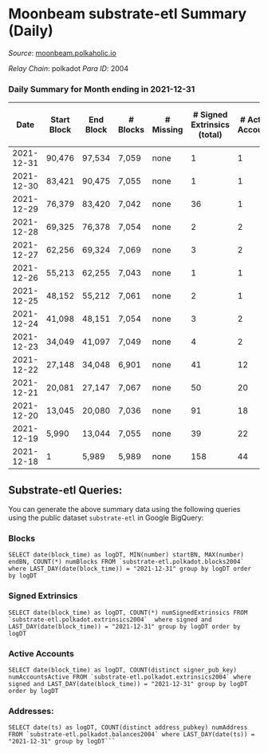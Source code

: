 # Moonbeam substrate-etl Summary (Daily)

_Source_: [moonbeam.polkaholic.io](https://moonbeam.polkaholic.io)

*Relay Chain*: polkadot
*Para ID*: 2004



### Daily Summary for Month ending in 2021-12-31


| Date | Start Block | End Block | # Blocks | # Missing | # Signed Extrinsics (total) | # Active Accounts | # Addresses with Balances | # Events | # Transfers | # XCM Transfers In | # XCM Transfers Out |
| ---- | ----------- | --------- | -------- | --------- | --------------------------- | ----------------- | ------------------------- | -------- | ----------- | ------------------ | ------------------- |
| 2021-12-31 | 90,476 | 97,534 | 7,059 | none  | 1 | 1 | 169 | 21,723 |   |   |   |
| 2021-12-30 | 83,421 | 90,475 | 7,055 | none  | 1 | 1 |  | 21,715 |   |   |   |
| 2021-12-29 | 76,379 | 83,420 | 7,042 | none  | 36 | 1 |  | 22,170 |   |   |   |
| 2021-12-28 | 69,325 | 76,378 | 7,054 | none  | 2 | 2 |  | 21,713 |   |   |   |
| 2021-12-27 | 62,256 | 69,324 | 7,069 | none  | 3 | 2 |  | 21,766 |   |   |   |
| 2021-12-26 | 55,213 | 62,255 | 7,043 | none  | 1 | 1 |  | 21,540 |   |   |   |
| 2021-12-25 | 48,152 | 55,212 | 7,061 | none  | 2 | 1 |  | 21,735 |   |   |   |
| 2021-12-24 | 41,098 | 48,151 | 7,054 | none  | 3 | 2 |  | 21,723 |   |   |   |
| 2021-12-23 | 34,049 | 41,097 | 7,049 | none  | 4 | 2 |  | 21,706 |   |   |   |
| 2021-12-22 | 27,148 | 34,048 | 6,901 | none  | 41 | 12 |  | 21,480 | 1 ($32,074.30) |   |   |
| 2021-12-21 | 20,081 | 27,147 | 7,067 | none  | 50 | 20 |  | 21,689 |   |   |   |
| 2021-12-20 | 13,045 | 20,080 | 7,036 | none  | 91 | 18 |  | 21,799 |   |   |   |
| 2021-12-19 | 5,990 | 13,044 | 7,055 | none  | 39 | 22 |  | 21,513 |   |   |   |
| 2021-12-18 | 1 | 5,989 | 5,989 | none  | 158 | 44 |  | 18,989 | 80 ($814,763,788.92) |   |   |

## Substrate-etl Queries:
You can generate the above summary data using the following queries using the public dataset `substrate-etl` in Google BigQuery:


### Blocks
```
SELECT date(block_time) as logDT, MIN(number) startBN, MAX(number) endBN, COUNT(*) numBlocks FROM `substrate-etl.polkadot.blocks2004`  where LAST_DAY(date(block_time)) = "2021-12-31" group by logDT order by logDT
```


### Signed Extrinsics
```
SELECT date(block_time) as logDT, COUNT(*) numSignedExtrinsics FROM `substrate-etl.polkadot.extrinsics2004`  where signed and LAST_DAY(date(block_time)) = "2021-12-31" group by logDT order by logDT
```


### Active Accounts
```
SELECT date(block_time) as logDT, COUNT(distinct signer_pub_key) numAccountsActive FROM `substrate-etl.polkadot.extrinsics2004` where signed and LAST_DAY(date(block_time)) = "2021-12-31" group by logDT order by logDT
```


### Addresses:
```
SELECT date(ts) as logDT, COUNT(distinct address_pubkey) numAddress FROM `substrate-etl.polkadot.balances2004` where LAST_DAY(date(ts)) = "2021-12-31" group by logDT```

